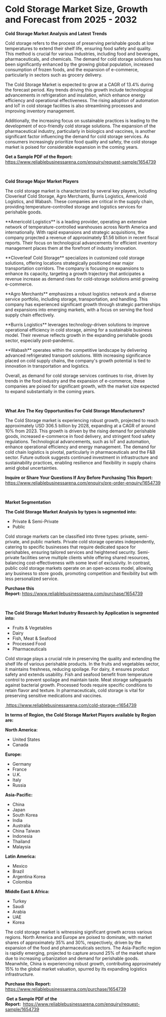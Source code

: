 <p><h1>Cold Storage Market Size, Growth and Forecast from 2025 - 2032</h1></p><p><strong>Cold Storage Market Analysis and Latest Trends</strong></p>
<p><p>Cold storage refers to the process of preserving perishable goods at low temperatures to extend their shelf life, ensuring food safety and quality. This method is crucial for various industries, including food and beverages, pharmaceuticals, and chemicals. The demand for cold storage solutions has been significantly enhanced by the growing global population, increased consumption of frozen foods, and the expansion of e-commerce, particularly in sectors such as grocery delivery.</p><p>The Cold Storage Market is expected to grow at a CAGR of 13.4% during the forecast period. Key trends driving this growth include technological advancements in refrigeration and insulation, which enhance energy efficiency and operational effectiveness. The rising adoption of automation and IoT in cold storage facilities is also streamlining processes and improving inventory management.</p><p>Additionally, the increasing focus on sustainable practices is leading to the development of eco-friendly cold storage solutions. The expansion of the pharmaceutical industry, particularly in biologics and vaccines, is another significant factor influencing the demand for cold storage services. As consumers increasingly prioritize food quality and safety, the cold storage market is poised for considerable expansion in the coming years.</p></p>
<p><strong>Get a Sample PDF of the Report:&nbsp;</strong> <a href="https://www.reliablebusinessarena.com/enquiry/request-sample/1654739?utm_campaign=3646&utm_medium=2&utm_source=Github&utm_content=ia&utm_term=20042025&utm_id=cold-storage">https://www.reliablebusinessarena.com/enquiry/request-sample/1654739</a></p>
<p>&nbsp;</p>
<p><strong>Cold Storage Major Market Players</strong></p>
<p><p>The cold storage market is characterized by several key players, including Cloverleaf Cold Storage, Agro Merchants, Burris Logistics, Americold Logistics, and Wabash. These companies are critical in the supply chain, providing temperature-controlled storage and logistics services for perishable goods.</p><p>**Americold Logistics** is a leading provider, operating an extensive network of temperature-controlled warehouses across North America and internationally. With rapid expansions and strategic acquisitions, the company projected a revenue of approximately $1.56 billion in recent fiscal reports. Their focus on technological advancements for efficient inventory management places them at the forefront of industry innovation.</p><p>**Cloverleaf Cold Storage** specializes in customized cold storage solutions, offering locations strategically positioned near major transportation corridors. The company is focusing on expansions to enhance its capacity, targeting a growth trajectory that anticipates a revenue increase as demand rises for cold-storage solutions amid growing e-commerce.</p><p>**Agro Merchants** emphasizes a robust logistics network and a diverse service portfolio, including storage, transportation, and handling. This company has experienced significant growth through strategic partnerships and expansions into emerging markets, with a focus on serving the food supply chain effectively.</p><p>**Burris Logistics** leverages technology-driven solutions to improve operational efficiency in cold storage, aiming for a sustainable business model. Their revenue reflects growth in the expanding perishable goods sector, especially post-pandemic.</p><p>**Wabash** operates within the competitive landscape by delivering advanced refrigerated transport solutions. With increasing significance placed on cold supply chains, the company's growth potential is tied to innovation in transportation and logistics.</p><p>Overall, as demand for cold storage services continues to rise, driven by trends in the food industry and the expansion of e-commerce, these companies are poised for significant growth, with the market size expected to expand substantially in the coming years.</p></p>
<p>&nbsp;</p>
<p><strong>What Are The Key Opportunities For Cold Storage Manufacturers?</strong></p>
<p><p>The Cold Storage market is experiencing robust growth, projected to reach approximately USD 306.5 billion by 2028, expanding at a CAGR of around 10% from 2023. This growth is driven by the rising demand for perishable goods, increased e-commerce in food delivery, and stringent food safety regulations. Technological advancements, such as IoT and automation, enhance operational efficiency and energy management. The demand for cold chain logistics is pivotal, particularly in pharmaceuticals and the F&B sector. Future outlook suggests continued investment in infrastructure and sustainability practices, enabling resilience and flexibility in supply chains amid global uncertainties.</p></p>
<p><strong>Inquire or Share Your Questions If Any Before Purchasing This Report:</strong> <a href="https://www.reliablebusinessarena.com/enquiry/pre-order-enquiry/1654739?utm_campaign=3646&utm_medium=2&utm_source=Github&utm_content=ia&utm_term=20042025&utm_id=cold-storage">https://www.reliablebusinessarena.com/enquiry/pre-order-enquiry/1654739</a></p>
<p>&nbsp;</p>
<p><strong>Market Segmentation</strong></p>
<p><strong>The Cold Storage Market Analysis by types is segmented into:</strong></p>
<p><ul><li>Private & Semi-Private</li><li>Public</li></ul></p>
<p><p>Cold storage markets can be classified into three types: private, semi-private, and public markets. Private cold storage operates independently, catering to specific businesses that require dedicated space for perishables, ensuring tailored services and heightened security. Semi-private facilities serve multiple clients while offering shared resources, balancing cost-effectiveness with some level of exclusivity. In contrast, public cold storage markets operate on an open-access model, allowing any business to store goods, promoting competition and flexibility but with less personalized service.</p></p>
<p><strong>Purchase this Report:&nbsp;</strong><a href="https://www.reliablebusinessarena.com/purchase/1654739?utm_campaign=3646&utm_medium=2&utm_source=Github&utm_content=ia&utm_term=20042025&utm_id=cold-storage">https://www.reliablebusinessarena.com/purchase/1654739</a></p>
<p>&nbsp;</p>
<p><strong>The Cold Storage Market Industry Research by Application is segmented into:</strong></p>
<p><ul><li>Fruits & Vegetables</li><li>Dairy</li><li>Fish, Meat & Seafood</li><li>Processed Food</li><li>Pharmaceuticals</li></ul></p>
<p><p>Cold storage plays a crucial role in preserving the quality and extending the shelf life of various perishable products. In the fruits and vegetables sector, it maintains freshness, reducing spoilage. For dairy, it ensures product safety and extends usability. Fish and seafood benefit from temperature control to prevent spoilage and maintain taste. Meat storage safeguards against bacterial growth. Processed foods require specific conditions to retain flavor and texture. In pharmaceuticals, cold storage is vital for preserving sensitive medications and vaccines.</p></p>
<p><a href="https://www.reliablebusinessarena.com/cold-storage-r1654739?utm_campaign=3646&utm_medium=2&utm_source=Github&utm_content=ia&utm_term=20042025&utm_id=cold-storage">&nbsp;https://www.reliablebusinessarena.com/cold-storage-r1654739</a></p>
<p><strong>In terms of Region, the Cold Storage Market Players available by Region are:</strong></p>
<p>
    <p> <strong> North America: </strong>
        <ul>
            <li>United States</li>
            <li>Canada</li>
        </ul>
        </p> 
    <p> <strong> Europe: </strong>
        <ul>
            <li>Germany</li>
            <li>France</li>
            <li>U.K.</li>
            <li>Italy</li>
            <li>Russia</li>
        </ul>
        </p> 
    <p> <strong> Asia-Pacific: </strong>
        <ul>
            <li>China</li>
            <li>Japan</li>
            <li>South Korea</li>
            <li>India</li>
            <li>Australia</li>
            <li>China Taiwan</li>
            <li>Indonesia</li>
            <li>Thailand</li>
            <li>Malaysia</li>
        </ul>
        </p> 
    <p> <strong> Latin America: </strong>
        <ul>
            <li>Mexico</li>
            <li>Brazil</li>
            <li>Argentina Korea</li>
            <li>Colombia</li>
        </ul>
        </p> 
    <p> <strong> Middle East & Africa: </strong>
        <ul>
            <li>Turkey</li>
            <li>Saudi</li>
            <li>Arabia</li>
            <li>UAE</li>
            <li>Korea</li>
        </ul>
    </p>
    </p>
<p><p>The cold storage market is witnessing significant growth across various regions. North America and Europe are poised to dominate, with market shares of approximately 35% and 30%, respectively, driven by the expansion of the food and pharmaceuticals sectors. The Asia-Pacific region is rapidly emerging, projected to capture around 25% of the market share due to increasing urbanization and demand for perishable goods. Meanwhile, China is experiencing robust growth, contributing approximately 15% to the global market valuation, spurred by its expanding logistics infrastructure.</p></p>
<p><strong>Purchase this Report: </strong><a href="https://www.reliablebusinessarena.com/purchase/1654739?utm_campaign=3646&utm_medium=2&utm_source=Github&utm_content=ia&utm_term=20042025&utm_id=cold-storage">https://www.reliablebusinessarena.com/purchase/1654739</a></p>
<p>&nbsp;<strong>Get a Sample PDF of the Report:&nbsp;&nbsp;</strong><a href="https://www.reliablebusinessarena.com/enquiry/request-sample/1654739?utm_campaign=3646&utm_medium=2&utm_source=Github&utm_content=ia&utm_term=20042025&utm_id=cold-storage">https://www.reliablebusinessarena.com/enquiry/request-sample/1654739</a></p>
<p><strong></strong></p>
<p><p></p><p></p><p></p></p>